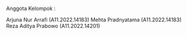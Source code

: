 Anggota Kelompok :

Arjuna Nur Arrafi (A11.2022.14183)
Mehta Pradnyatama (A11.2022.14183)
Reza Aditya Prabowo (A11.2022.14201)
